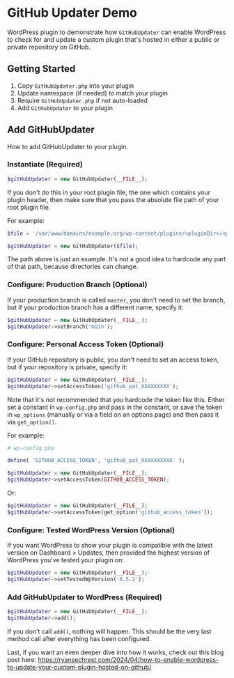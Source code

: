 # GitHub Updater Demo

WordPress plugin to demonstrate how `GitHubUpdater` can enable WordPress to check for and update a custom plugin that's hosted in either a public or private repository on GitHub.

## Getting Started

1. Copy `GitHubUpdater.php` into your plugin
2. Update namespace (if needed) to match your plugin
3. Require `GitHubUpdater.php` if not auto-loaded
4. Add `GitHubUpdater` to your plugin

## Add GitHubUpdater

How to add GitHubUpdater to your plugin.

### Instantiate (Required)

```php
$gitHubUpdater = new GitHubUpdater(__FILE__);
```

If you don't do this in your root plugin file, the one which contains your plugin header, then make sure that you pass the absolute file path of your root plugin file.

For example:

```php
$file = '/var/www/domains/example.org/wp-content/plugins/<pluginDir>/<pluginFilename>.php';

$gitHubUpdater = new GitHubUpdater($file);
```

The path above is just an example. It's not a good idea to hardcode any part of that path, because directories can change.

### Configure: Production Branch (Optional)

If your production branch is called `master`, you don't need to set the branch, but if your production branch has a different name, specify it:

```php
$gitHubUpdater = new GitHubUpdater(__FILE__);
$gitHubUpdater->setBranch('main');
```

### Configure: Personal Access Token (Optional)

If your GitHub repository is public, you don't need to set an access token, but if your repository is private, specify it:

```php
$gitHubUpdater = new GitHubUpdater(__FILE__);
$gitHubUpdater->setAccessToken('github_pat_XXXXXXXXX');
```

Note that it's not recommended that you hardcode the token like this. Either set a constant in `wp-config.php` and pass in the constant, or save the token in `wp_options` (manually or via a field on an options page) and then pass it via `get_option()`.

For example:

```php
# wp-config.php

define( 'GITHUB_ACCESS_TOKEN', 'github_pat_XXXXXXXXXX' );
```

```php
$gitHubUpdater = new GitHubUpdater(__FILE__);
$gitHubUpdater->setAccessToken(GITHUB_ACCESS_TOKEN);
```

Or:

```php
$gitHubUpdater = new GitHubUpdater(__FILE__);
$gitHubUpdater->setAccessToken(get_option('github_access_token'));
```

### Configure: Tested WordPress Version (Optional)

If you want WordPress to show your plugin is compatible with the latest version on Dashboard > Updates, then provided the highest version of WordPress you've tested your plugin on:

```php
$gitHubUpdater = new GitHubUpdater(__FILE__);
$gitHubUpdater->setTestedWpVersion('6.5.2');
```

### Add GitHubUpdater to WordPress (Required)

```php
$gitHubUpdater = new GitHubUpdater(__FILE__);
$gitHubUpdater->add();
```

If you don't call `add()`, nothing will happen. This should be the very last method call after everything has been configured.

Last, if you want an even deeper dive into how it works, check out this blog post here: https://ryansechrest.com/2024/04/how-to-enable-wordpress-to-update-your-custom-plugin-hosted-on-github/
